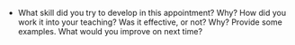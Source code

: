 * What skill did you try to develop in this appointment? Why? How did you work it into your teaching? Was it effective, or not? Why? Provide some examples. What would you improve on next time?